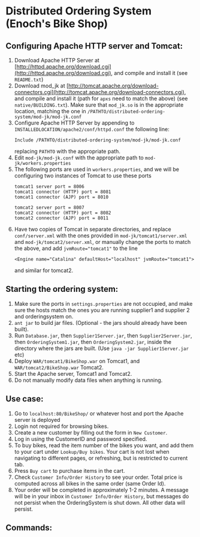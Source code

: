 # Distributed Ordering System (Enoch's Bike Shop)

## Configuring Apache HTTP server and Tomcat:

1. Download Apache HTTP Server at [http://httpd.apache.org/download.cgi](http://httpd.apache.org/download.cgi), and compile and install it (see `README.txt`)
2. Download mod_jk at [http://tomcat.apache.org/download-connectors.cgi](http://tomcat.apache.org/download-connectors.cgi), and compile and install it (path for `apxs` need to match the above) (see `native/BUILDING.txt`). Make sure that `mod_jk.so` is in the appropriate location, matching the one in `/PATHTO/distributed-ordering-system/mod-jk/mod-jk.conf`
3. Configure Apache HTTP Server by appending to `INSTALLEDLOCATION/apache2/conf/httpd.conf` the following line:
	```
	Include /PATHTO/distributed-ordering-system/mod-jk/mod-jk.conf
	```
	replacing `PATHTO` with the appropriate path.
4. Edit `mod-jk/mod-jk.conf` with the appropriate path to `mod-jk/workers.properties`
5. The following ports are used in `workers.properties`, and we will be configuring two instances of Tomcat to use these ports
	```
	tomcat1 server port = 8006
	tomcat1 connector (HTTP) port = 8081 
	tomcat1 connector (AJP) port = 8010 

	tomcat2 server port = 8007
	tomcat2 connector (HTTP) port = 8082
	tomcat2 connector (AJP) port = 8011
	```
6. Have two copies of Tomcat in separate directories, and replace `conf/server.xml` with the ones provided in `mod-jk/tomcat1/server.xml` and `mod-jk/tomcat2/server.xml`, or manually change the ports to match the above, and add `jvmRoute="tomcat1"` to the line
	```
	<Engine name="Catalina" defaultHost="localhost" jvmRoute="tomcat1">
	```
	and similar for tomcat2.


## Starting the ordering system:

1. Make sure the ports in `settings.properties` are not occupied, and make sure the hosts match the ones you are running supplier1 and supplier 2 and orderingsystem on.
2. `ant jar` to build jar files. (Optional - the jars should already have been built).
3. Run `Database.jar`, then `Supplier1Server.jar`, then `Supplier2Server.jar`,  then `OrderingSystem1.jar`, then `OrderingSystem2.jar`, inside the directory where the jars are built. (Use `java -jar Supplier1Server.jar` etc)
4. Deploy `WAR/tomcat1/BikeShop.war` on Tomcat1, and `WAR/tomcat2/BikeShop.war` Tomcat2.
5. Start the Apache server, Tomcat1 and Tomcat2.
6. Do not manually modify data files when anything is running.


## Use case:

1. Go to `localhost:80/BikeShop/` or whatever host and port the Apache server is deployed
2. Login not required for browsing bikes.
3. Create a new customer by filling out the form in `New Customer`.
4. Log in using the CustomerID and password specified.
5. To buy bikes, read the item number of the bikes you want, and add them to your cart under `Lookup/Buy bikes`. Your cart is not lost when navigating to different pages, or refreshing, but is restricted to current tab.
6. Press `Buy cart` to purchase items in the cart.
7. Check `Customer Info/Order History` to see your order. Total price is computed across all bikes in the same order (same Order Id).
8. Your order will be completed in approximately 1-2 minutes. A message will be in your inbox in `Customer Info/Order History`, but messages do not persist when the OrderingSystem is shut down. All other data will persist.

## Commands:

